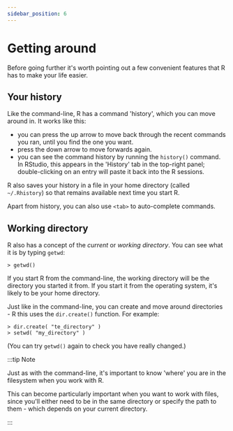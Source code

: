 ```yaml
---
sidebar_position: 6
---
```


# Getting around

Before going further it's worth pointing out a few convenient features that R has to make your life easier.

## Your history

Like the command-line, R has a command 'history', which you can move around in.  It works like this:

* you can press the up arrow to move back through the recent commands you ran, until you find the one you want.
* press the down arrow to move forwards again.
* you can see the command history by running the `history()` command.  In RStudio, this appears in
  the 'History' tab in  the top-right panel; double-clicking on an entry will paste it back into the
  R sessions.

R also saves your history in a file in your home directory (called `~/.Rhistory`) so that  remains
available next time you start R.

Apart from history, you can also use `<tab>` to auto-complete commands.

## Working directory

R also has a concept of the *current* or *working directory*.  You can see what it is by typing
`getwd`:

```
> getwd()
```

If you start R from the command-line, the working directory will be the directory you started it
from.  If you start it from the operating system, it's likely to be your home directory.

Just like in the command-line, you can create and move around directories - R this uses the `dir.create()` function.
For example:
```
> dir.create( "te_directory" )
> setwd( "my_directory" )
```

(You can try `getwd()` again to check you have really changed.)

:::tip Note

Just as with the command-line, it's important to know 'where' you are in the filesystem when you work with R.

This can become particularly important when you want to work with files, since you'll either need to be in the same directory or specify the path to them - which depends on your current directory.

:::